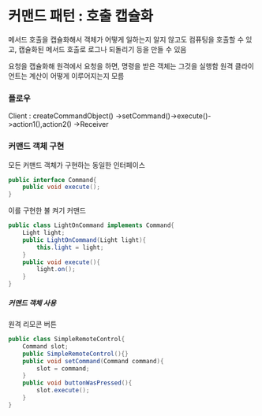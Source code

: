 # 커맨드 패턴 : 호출 캡슐화 

메서드 호출을 캡슐화해서 객체가 어떻게 일하는지 알지 않고도 컴퓨팅을 호출할 수 있고, 캡슐화된 메서드 호출로 로그나 되돌리기 등을 만들 수 있음

요청을 캡슐화해 원격에서 요청을 하면, 명령을 받은 객체는 그것을 실행함
원격 클라이언트는 계산이 어떻게 이루어지는지 모름

### 플로우

Client : createCommandObject()
    ->setCommand()->execute()->action1(),action2()
    ->Receiver

### 커맨드 객체 구현

모든 커맨드 객체가 구현하는 동일한 인터페이스

```java
public interface Command{
    public void execute();
}
```

이를 구현한 불 켜기 커맨드

```java
public class LightOnCommand implements Command{
    Light light;
    public LightOnCommand(Light light){
        this.light = light;
    }
    public void execute(){
        light.on();
    }
}
```

##### 커맨드 객체 사용

원격 리모콘 버튼

```java
public class SimpleRemoteControl{
    Command slot;
    public SimpleRemoteControl(){}
    public void setCommand(Command command){
        slot = command;
    }
    public void buttonWasPressed(){
        slot.execute();
    }
}
```